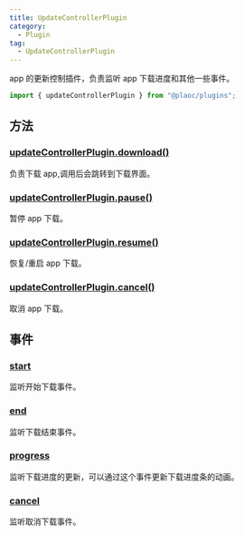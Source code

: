 ```yaml
---
title: UpdateControllerPlugin
category:
  - Plugin
tag:
  - UpdateControllerPlugin
---
```


app 的更新控制插件，负责监听 app 下载进度和其他一些事件。

```js
import { updateControllerPlugin } from "@plaoc/plugins";
```

## 方法

### [updateControllerPlugin.download()](./download.md)

负责下载 app,调用后会跳转到下载界面。

### [updateControllerPlugin.pause()](./pause.md)

暂停 app 下载。

### [updateControllerPlugin.resume()](./resume.md)

恢复/重启 app 下载。

### [updateControllerPlugin.cancel()](./cancel.md)

取消 app 下载。

<!-- ### [updateControllerPlugin.checkNewVersion()](./check-new-version.md)

检测是否有新版本。 -->

## 事件

### [start](./event/start.md)

监听开始下载事件。

### [end](./event/end.md)

监听下载结束事件。

### [progress](./event/progress.md)

监听下载进度的更新，可以通过这个事件更新下载进度条的动画。

### [cancel](./event/cancel.md)

监听取消下载事件。
